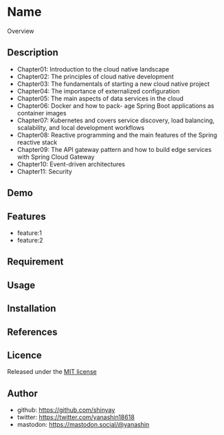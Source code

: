 # Name

Overview

## Description

- Chapter01: Introduction to the cloud native landscape
- Chapter02: The principles of cloud native development
- Chapter03: The fundamentals of starting a new cloud native project
- Chapter04: The importance of externalized configuration
- Chapter05: The main aspects of data services in the cloud
- Chapter06: Docker and how to pack- age Spring Boot applications as container images
- Chapter07: Kubernetes and covers service discovery, load balancing, scalability, and local development workflows
- Chapter08: Reactive programming and the main features of the Spring reactive stack
- Chapter09: The API gateway pattern and how to build edge services with Spring Cloud Gateway
- Chapter10: Event-driven architectures
- Chapter11: Security


## Demo

## Features

- feature:1
- feature:2

## Requirement

## Usage

## Installation

## References

## Licence

Released under the [MIT license](https://gist.githubusercontent.com/shinyay/56e54ee4c0e22db8211e05e70a63247e/raw/34c6fdd50d54aa8e23560c296424aeb61599aa71/LICENSE)

## Author

- github: <https://github.com/shinyay>
- twitter: <https://twitter.com/yanashin18618>
- mastodon: <https://mastodon.social/@yanashin>
